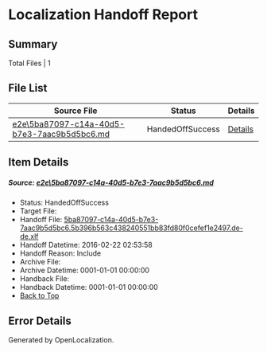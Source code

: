 # <a name='report-top'></a> Localization Handoff Report

## Summary
 Total Files | 1

## File List
 Source File | Status | Details 
 ----------- | ------ | ------- 
 [e2e\5ba87097-c14a-40d5-b7e3-7aac9b5d5bc6.md](https://github.com/OpenLocalizationTest/oltest/blob/698a582be1fa2cda0a8b5f4cf9c9c9f4a2dcc195/e2e/5ba87097-c14a-40d5-b7e3-7aac9b5d5bc6.md) | HandedOffSuccess | [Details](#f66b239497e31fb6fa34c649e25971d2dbc98ef31)

## Item Details
##### <a name='f66b239497e31fb6fa34c649e25971d2dbc98ef31'></a> Source: [e2e\5ba87097-c14a-40d5-b7e3-7aac9b5d5bc6.md](https://github.com/OpenLocalizationTest/oltest/blob/698a582be1fa2cda0a8b5f4cf9c9c9f4a2dcc195/e2e/5ba87097-c14a-40d5-b7e3-7aac9b5d5bc6.md)
* Status: HandedOffSuccess
* Target File: 
* Handoff File: [5ba87097-c14a-40d5-b7e3-7aac9b5d5bc6.5b396b563c438240551bb83fd80f0cefef1e2497.de-de.xlf](https://github.com/OpenLocalizationTestOrg/olhandoff/blob/7b9b1328c25c94106f7581a2ef96e1830f1a0e00/ol-handoff/OpenLocalizationTestOrg/oltest.de-de/yufeih/5ba87097-c14a-40d5-b7e3-7aac9b5d5bc6.5b396b563c438240551bb83fd80f0cefef1e2497.de-de.xlf)
* Handoff Datetime: 2016-02-22 02:53:58
* Handoff Reason: Include
* Archive File: 
* Archive Datetime: 0001-01-01 00:00:00
* Handback File: 
* Handback Datetime: 0001-01-01 00:00:00
* [Back to Top](#report-top)


## Error Details

Generated by OpenLocalization.
